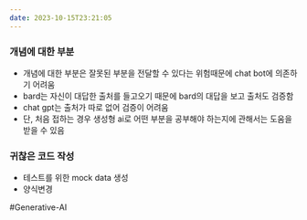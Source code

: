 ```yaml
---
date: 2023-10-15T23:21:05
---
```

### 개념에 대한 부분
- 개념에 대한 부분은 잘못된 부분을 전달할 수 있다는 위험때문에 chat bot에 의존하기 어려움
- bard는 자신이 대답한 출처를 들고오기 때문에 bard의 대답을 보고 출처도 검증함
- chat gpt는 출처가 따로 없어 검증이 어려움
- 단, 처음 접하는 경우 생성형 ai로 어떤 부분을 공부해야 하는지에 관해서는 도움을 받을 수 있음

### 귀찮은 코드 작성
- 테스트를 위한 mock data 생성
- 양식변경

#Generative-AI